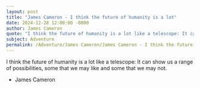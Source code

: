 ```yaml
---
layout: post
title: "James Cameron - I think the future of humanity is a lot"
date: 2024-12-28 12:00:00 -0000
author: James Cameron
quote: "I think the future of humanity is a lot like a telescope: It can show us a range of possibilities, some that we may like and some that we may not."
subject: Adventure
permalink: /Adventure/James Cameron/James Cameron - I think the future of humanity is a lot
---
```


I think the future of humanity is a lot like a telescope: It can show us a range of possibilities, some that we may like and some that we may not.

- James Cameron
